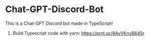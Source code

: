 # Chat-GPT-Discord-Bot
This is a Chat-GPT Discord bot made in TypeScript!

1. Build Typescript code with yarn: https://prnt.sc/8AvVKnyB645r
